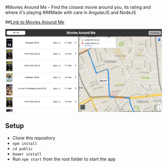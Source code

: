 #Movies Around Me - Find the closest movie around you, its rating and where it's playing
###Made with care in AngularJS and NodeJS

##[Link to Movies Around Me](https://moviesaroundme.com/)

![landing screenshot](https://github.com/MoviesAroundMe/MoviesAroundMe2/blob/development/public/images/moviesaroundme.png?raw=true)

## Setup
- Clone this repository
- `npm install`
- `cd public`
- `bower install`
- Run `npm start` from the root folder to start the app
